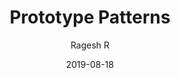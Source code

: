---
author: "Ragesh R"
date: 2019-08-18
title: Prototype Patterns
image: 'design-patterns.jpg'
draft: false
---
